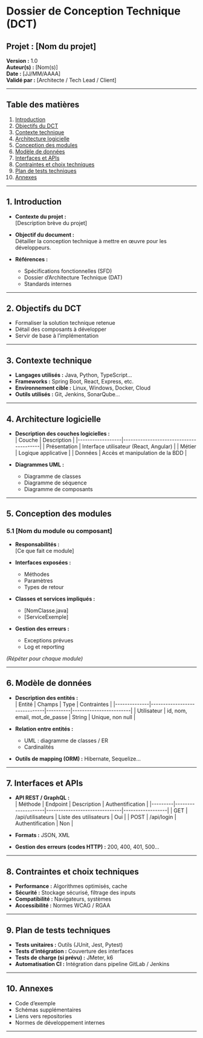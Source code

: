 # Dossier de Conception Technique (DCT)

## Projet : [Nom du projet]
**Version :** 1.0  
**Auteur(s) :** [Nom(s)]  
**Date :** [JJ/MM/AAAA]  
**Validé par :** [Architecte / Tech Lead / Client]

---

## Table des matières

1. [Introduction](#1-introduction)
2. [Objectifs du DCT](#2-objectifs-du-dct)
3. [Contexte technique](#3-contexte-technique)
4. [Architecture logicielle](#4-architecture-logicielle)
5. [Conception des modules](#5-conception-des-modules)
6. [Modèle de données](#6-modèle-de-données)
7. [Interfaces et APIs](#7-interfaces-et-apis)
8. [Contraintes et choix techniques](#8-contraintes-et-choix-techniques)
9. [Plan de tests techniques](#9-plan-de-tests-techniques)
10. [Annexes](#10-annexes)

---

## 1. Introduction

- **Contexte du projet :**  
  [Description brève du projet]

- **Objectif du document :**  
  Détailler la conception technique à mettre en œuvre pour les développeurs.

- **Références :**
    - Spécifications fonctionnelles (SFD)
    - Dossier d’Architecture Technique (DAT)
    - Standards internes

---

## 2. Objectifs du DCT

- Formaliser la solution technique retenue
- Détail des composants à développer
- Servir de base à l’implémentation

---

## 3. Contexte technique

- **Langages utilisés :** Java, Python, TypeScript…
- **Frameworks :** Spring Boot, React, Express, etc.
- **Environnement cible :** Linux, Windows, Docker, Cloud
- **Outils utilisés :** Git, Jenkins, SonarQube…

---

## 4. Architecture logicielle

- **Description des couches logicielles :**  
  | Couche           | Description                            |
  |------------------|----------------------------------------|
  | Présentation     | Interface utilisateur (React, Angular) |
  | Métier           | Logique applicative                    |
  | Données          | Accès et manipulation de la BDD        |

- **Diagrammes UML :**
    - Diagramme de classes
    - Diagramme de séquence
    - Diagramme de composants

---

## 5. Conception des modules

### 5.1 [Nom du module ou composant]

- **Responsabilités :**  
  [Ce que fait ce module]

- **Interfaces exposées :**
    - Méthodes
    - Paramètres
    - Types de retour

- **Classes et services impliqués :**
    - [NomClasse.java]
    - [ServiceExemple]

- **Gestion des erreurs :**
    - Exceptions prévues
    - Log et reporting

*(Répéter pour chaque module)*

---

## 6. Modèle de données

- **Description des entités :**  
  | Entité       | Champs                       | Type     | Contraintes            |
  |--------------|------------------------------|----------|------------------------|
  | Utilisateur  | id, nom, email, mot_de_passe | String   | Unique, non null       |

- **Relation entre entités :**
    - UML : diagramme de classes / ER
    - Cardinalités

- **Outils de mapping (ORM) :** Hibernate, Sequelize…

---

## 7. Interfaces et APIs

- **API REST / GraphQL :**  
  | Méthode | Endpoint           | Description                   | Authentification |
  |---------|--------------------|-------------------------------|------------------|
  | GET     | /api/utilisateurs  | Liste des utilisateurs        | Oui              |
  | POST    | /api/login         | Authentification              | Non              |

- **Formats :** JSON, XML
- **Gestion des erreurs (codes HTTP) :** 200, 400, 401, 500…

---

## 8. Contraintes et choix techniques

- **Performance :** Algorithmes optimisés, cache
- **Sécurité :** Stockage sécurisé, filtrage des inputs
- **Compatibilité :** Navigateurs, systèmes
- **Accessibilité :** Normes WCAG / RGAA

---

## 9. Plan de tests techniques

- **Tests unitaires :** Outils (JUnit, Jest, Pytest)
- **Tests d’intégration :** Couverture des interfaces
- **Tests de charge (si prévu) :** JMeter, k6
- **Automatisation CI :** Intégration dans pipeline GitLab / Jenkins

---

## 10. Annexes

- Code d’exemple
- Schémas supplémentaires
- Liens vers repositories
- Normes de développement internes

---
